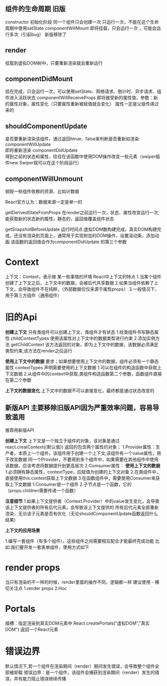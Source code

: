 ## 组件的生命周期 旧版
constructor 
初始化阶段 同一个组件只会创建一次  只运行一次，不能在这个生命周期中使用setState
componentWillMount 
即将挂载，只会运行一次 ，可能会运行多次（引起bug） 新版移除了
## render 
 挂载到虚拟DOM树中，只要重新渲染就会重新运行
## componentDidMount 
挂在完成，只会运行一次，可以使用setState、网络请求、倒计时、异步请求、组件进入活跃状态
 componentWillReceiveProps 
 即将接受新的属性值，参数：新的属性对象，属性变化（只要属性重新被赋值就会变化） 属性一定是父级传递过来的
## shouldComponentUpdate  
是否要重新渲染该组件，通过返回htrue、false来判断是否重新如渲染
 componentWillUpdate   
 即将重新渲染 
 componentDidUpdate  
  得到之前的状态和属性，往往在该函数中使用DOM操作改变一些元素（swiper插件new Swiper就可以在这个阶段运行）
## componentWillUnmount 
 销毁一些组件依赖的资源、比如计数器


 React官方认为：数据来源一定是单一的


 getDerivedStateFromProps
 在render之前运行一次，状态、属性改变运行一次,能获取新的状态新的属性，静态的，返回值覆盖组件状态

 getSnapshotBeforeUpdate
 运行时间点:虚拟DOM数构建完成，真实DOM构建完成，还没有渲染到页面上，通常用于实现附加的DOM操作，设置滚动条，添加动画
 该函数的返回值会作为componentDidUpdate 的第三个参数
 
# Context 
上下文：Context，表示做 某一些事情的环境
React中上下文的特点
1.当某个组件创建了上下文之后，上下文中的数据，会被后代共享数据
2.如果当组件依赖了上下文，会导致组件不在纯粹，（外部数据仅仅来源于属性props）
3.一般情况下，用于第三方组件（通用组件）

# 旧的Api 

**创建上下文**
只有类组件可以创建上下文，类组件才有状态
 1.给类组件书写静态属性
childContextTypes 使用该属性对上下文中的数据类型进行约束
 2.添加实例方法 getChildContext
 该方法返回的对象，即为上下文中的数据，该数据必须满足类型约束,该方法在render之后运行

 **使用上下文中的数据**
 要求；如果想要使用上下文中的数据，组件必须有一个静态属性 contextTypes 声明需要使用的上下文数据
 1.可以在组件的构造函数中获取上下文数据
 2.从组件中的context中获取,类组件构造函数第二个参数，函数组件直接在第二个参数

 **上下文的数据变化**
 上下文中的数据不可以直接变化，最终都是通过状态改变的


## 新版API 主要移除旧版API因为严重效率问题，容易导致滥用
推荐用新版API


**创建上下文**
上下文是一个独立于组件的对象，该对象是通过react.creatContext({默认值})
返回的包含两个属性的对象；
1.Provider属性：生产者，本质上一个组件，该组件用于创建一个上下文,该组件有一个value属性，用于改变数据
    同一个Provider，不要用到多个组件中，如果需要在其他组件中使用该数据，应该考虑将数据提升到更高层次
2.Comsumer属性：
**使用上下文的数据**
1.必须拥有静态属性，contextType，应赋值为创建的上下文对象
2.在类组件中，直接使用this.context获取上下文数据
3.在函数组件中，需要使用Consumer来获取上下文数据
    1.Consumer是一个组件
    2.子节点是一个函数，它的（props.children需要传递一个函数）

**注意细节**
1.如果上下文提供者（Context.Provider）中的value发生变化，会导致该上下文提供者的所有后代元素，会导致该上下文提供的
所有后代元素全部重新渲染，无论该子元素是否有优化（无论shouldComponentUpdate函数返回什么结果）

**上下文的应用场景**

1.编写一套组件（有多个组件），这些组件之间需要相互配合才能最终完成功能
比如:我们要开发一套表单组件，使用方式如下

# render props
  当只有渲染的不一样的时候，render里面的操作不同，逻辑都一样
  建议使用 - 横切关注点
  1.render props   2.Hoc

  # Portals
  插槽：指定渲染到真实DOM元素中 React.createPortals("虚拟DOM","真实DOM") 返回一个React元素
  
  # 错误边界
  默认情况下,若一个组件在渲染期间（render）期间发生错误，会导致整个组件全部被卸载
  错误边界：是一个组件，该组件会捕获到渲染期间（render）发生的错误，并有能力阻止错误继续传播
